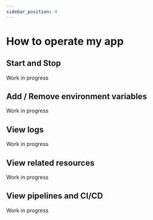 ```yaml
---
sidebar_position: 4
---
```


# How to operate my app

## Start and Stop
Work in progress

## Add / Remove environment variables
Work in progress

## View logs
Work in progress

## View related resources
Work in progress
## View pipelines and CI/CD

Work in progress